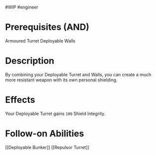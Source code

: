 #WIP #engineer 

# Prerequisites (AND)

Armoured Turret
Deployable Walls

# Description

By combining your Deployable Turret and Walls, you can create a much more resistant weapon with its own personal shielding.

# Effects

Your Deployable Turret gains `100` Shield Integrity.

# Follow-on Abilities

[[Deployable Bunker]]
[[Repulsor Turret]]